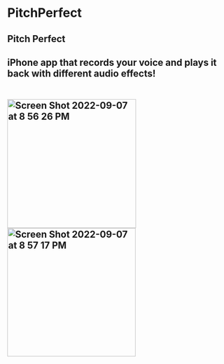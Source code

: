 # PitchPerfect

<h2>Pitch Perfect<h2>

<p>iPhone app that records your voice and plays it back with different audio effects!<p>
<br>
<img width="294" alt="Screen Shot 2022-09-07 at 8 56 26 PM" src="https://user-images.githubusercontent.com/43079358/189023892-500122cb-0953-41a8-b73a-ce0718f75629.png">
<img width="293" alt="Screen Shot 2022-09-07 at 8 57 17 PM" src="https://user-images.githubusercontent.com/43079358/189023910-980f4a8f-0252-4d37-a900-24c960b811cf.png">
